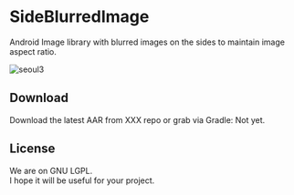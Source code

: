 # SideBlurredImage
Android Image library with blurred images on the sides to maintain image aspect ratio. 

![seoul3](https://user-images.githubusercontent.com/8408055/127191109-6bb4d67d-7ee2-4352-be41-be1b84d8f09a.jpg)


## Download
Download the latest AAR from XXX repo or grab via Gradle: Not yet. 
  

## License
We are on GNU LGPL.   
I hope it will be useful for your project.  
